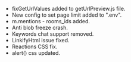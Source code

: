 - fixGetUrlValues added to getUrlPreview.js file.
- New config to set page limit added to ".env".
- m.mentions - rooms_ids added.
- Anti blob freeze crash.
- Keywords chat support removed.
- LinkifyHtml issue fixed.
- Reactions CSS fix.
- alert() css updated.
